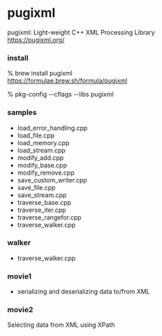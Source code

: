 pugixml
===============


pugixml: 
Light-weight C++ XML Processing Library  
https://pugixml.org/  


###  install 
% brew install pugixml  
https://formulae.brew.sh/formula/pugixml  

%  pkg-config --cflags --libs  pugixml  


### samples
- load_error_handling.cpp 
- load_file.cpp 
- load_memory.cpp 
- load_stream.cpp 
- modify_add.cpp 
- modify_base.cpp 
- modify_remove.cpp 
- save_custom_writer.cpp 
- save_file.cpp 
- save_stream.cpp 
- traverse_base.cpp 
- traverse_iter.cpp 
- traverse_rangefor.cpp 
- traverse_walker.cpp 

### walker
- traverse_walker.cpp  

### movie1  
- serializing and deserializing data to/from XML  

### movie2  
Selecting data from XML using XPath 
 

